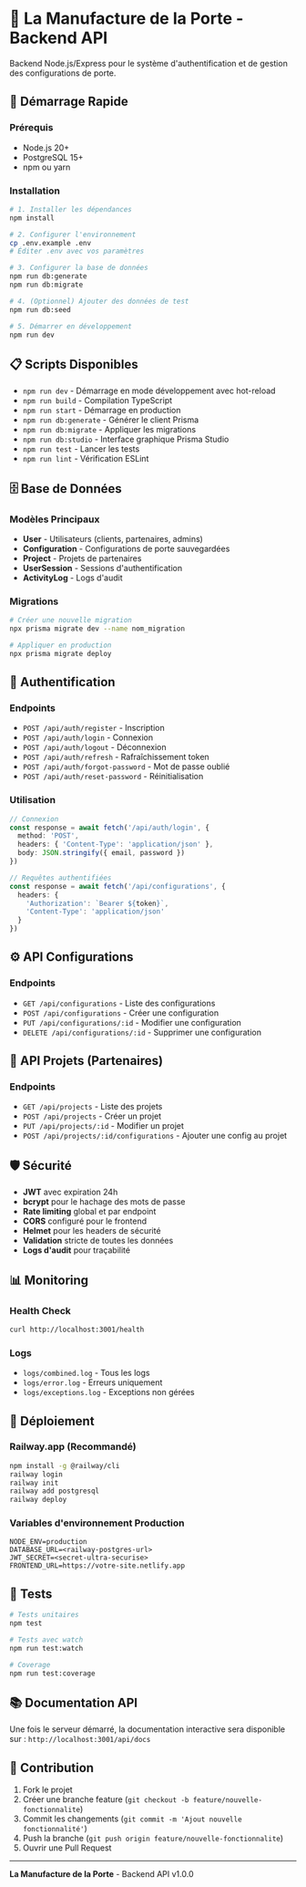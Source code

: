 # 🚪 La Manufacture de la Porte - Backend API

Backend Node.js/Express pour le système d'authentification et de gestion des configurations de porte.

## 🚀 Démarrage Rapide

### Prérequis
- Node.js 20+
- PostgreSQL 15+
- npm ou yarn

### Installation

```bash
# 1. Installer les dépendances
npm install

# 2. Configurer l'environnement
cp .env.example .env
# Éditer .env avec vos paramètres

# 3. Configurer la base de données
npm run db:generate
npm run db:migrate

# 4. (Optionnel) Ajouter des données de test
npm run db:seed

# 5. Démarrer en développement
npm run dev
```

## 📋 Scripts Disponibles

- `npm run dev` - Démarrage en mode développement avec hot-reload
- `npm run build` - Compilation TypeScript
- `npm run start` - Démarrage en production
- `npm run db:generate` - Générer le client Prisma
- `npm run db:migrate` - Appliquer les migrations
- `npm run db:studio` - Interface graphique Prisma Studio
- `npm run test` - Lancer les tests
- `npm run lint` - Vérification ESLint

## 🗄️ Base de Données

### Modèles Principaux
- **User** - Utilisateurs (clients, partenaires, admins)
- **Configuration** - Configurations de porte sauvegardées
- **Project** - Projets de partenaires
- **UserSession** - Sessions d'authentification
- **ActivityLog** - Logs d'audit

### Migrations
```bash
# Créer une nouvelle migration
npx prisma migrate dev --name nom_migration

# Appliquer en production
npx prisma migrate deploy
```

## 🔐 Authentification

### Endpoints
- `POST /api/auth/register` - Inscription
- `POST /api/auth/login` - Connexion
- `POST /api/auth/logout` - Déconnexion
- `POST /api/auth/refresh` - Rafraîchissement token
- `POST /api/auth/forgot-password` - Mot de passe oublié
- `POST /api/auth/reset-password` - Réinitialisation

### Utilisation
```typescript
// Connexion
const response = await fetch('/api/auth/login', {
  method: 'POST',
  headers: { 'Content-Type': 'application/json' },
  body: JSON.stringify({ email, password })
})

// Requêtes authentifiées
const response = await fetch('/api/configurations', {
  headers: { 
    'Authorization': `Bearer ${token}`,
    'Content-Type': 'application/json'
  }
})
```

## ⚙️ API Configurations

### Endpoints
- `GET /api/configurations` - Liste des configurations
- `POST /api/configurations` - Créer une configuration
- `PUT /api/configurations/:id` - Modifier une configuration
- `DELETE /api/configurations/:id` - Supprimer une configuration

## 🏢 API Projets (Partenaires)

### Endpoints
- `GET /api/projects` - Liste des projets
- `POST /api/projects` - Créer un projet
- `PUT /api/projects/:id` - Modifier un projet
- `POST /api/projects/:id/configurations` - Ajouter une config au projet

## 🛡️ Sécurité

- **JWT** avec expiration 24h
- **bcrypt** pour le hachage des mots de passe
- **Rate limiting** global et par endpoint
- **CORS** configuré pour le frontend
- **Helmet** pour les headers de sécurité
- **Validation** stricte de toutes les données
- **Logs d'audit** pour traçabilité

## 📊 Monitoring

### Health Check
```bash
curl http://localhost:3001/health
```

### Logs
- `logs/combined.log` - Tous les logs
- `logs/error.log` - Erreurs uniquement
- `logs/exceptions.log` - Exceptions non gérées

## 🚀 Déploiement

### Railway.app (Recommandé)
```bash
npm install -g @railway/cli
railway login
railway init
railway add postgresql
railway deploy
```

### Variables d'environnement Production
```env
NODE_ENV=production
DATABASE_URL=<railway-postgres-url>
JWT_SECRET=<secret-ultra-securise>
FRONTEND_URL=https://votre-site.netlify.app
```

## 🧪 Tests

```bash
# Tests unitaires
npm test

# Tests avec watch
npm run test:watch

# Coverage
npm run test:coverage
```

## 📚 Documentation API

Une fois le serveur démarré, la documentation interactive sera disponible sur :
`http://localhost:3001/api/docs`

## 🤝 Contribution

1. Fork le projet
2. Créer une branche feature (`git checkout -b feature/nouvelle-fonctionnalite`)
3. Commit les changements (`git commit -m 'Ajout nouvelle fonctionnalité'`)
4. Push la branche (`git push origin feature/nouvelle-fonctionnalite`)
5. Ouvrir une Pull Request

---

**La Manufacture de la Porte** - Backend API v1.0.0
